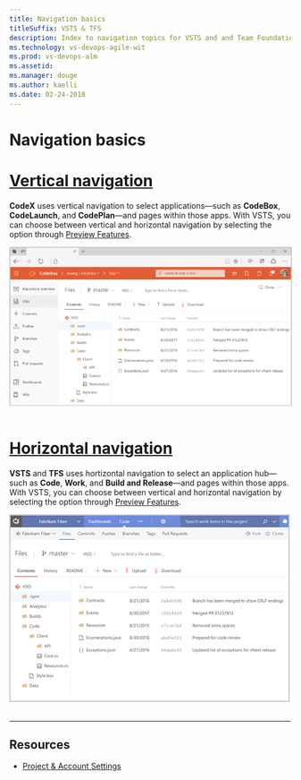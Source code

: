```yaml
---
title: Navigation basics
titleSuffix: VSTS & TFS 
description: Index to navigation topics for VSTS and and Team Foundation Server (TFS)  
ms.technology: vs-devops-agile-wit
ms.prod: vs-devops-alm
ms.assetid: 
ms.manager: douge
ms.author: kaelli
ms.date: 02-24-2018
---
```


# Navigation basics 

# [Vertical navigation](#tab/vertical)

**CodeX** uses vertical navigation to select applications&mdash;such as **CodeBox**, **CodeLaunch**, and **CodePlan**&mdash;and pages within those apps. With VSTS, you can choose between vertical and horizontal navigation by selecting the option through [Preview Features](enable-preview-feature.md).


<img src="_img/vertical-app-715-navigation.gif" alt="Vertical apps navigation experience" style="border: 1px solid #C3C3C3;" /> 

<!---
<table>
<tbody valign="top">
<tr>
<td>
<img src="_img/vertical-app-navigation.gif" alt="Vertical apps navigation experience" style="border: 1px solid #C3C3C3;" /> 
</td>
<td>
<ul>
<li>[Add an artifact or team](create-new-artifact-team.md)</li>
<li>[Favorites](work-with-favorites.md)</li>
<li>[Go to a different app, hub, page](go-to-app-hub-page.md)</li>
<li>[Filter basics](filter-basics.md)</li>
<li>[Search across your code base or work items](search-basics.md)</li>
<li>[Enable a preview feature](enable-preview-feature.md)</li>
<li>[Navigate to a different app](go-to-app-hub-page.md)</li>
<li>[Navigate to a different team project](go-to-team-project.md)</li>
<li>FAQs</li>
</ul>
</td>
</tr>
</tbody>
</table>

-->

# [Horizontal navigation](#tab/horizontal)

**VSTS** and **TFS** uses hortizontal navigation to select an application hub&mdash;such as **Code**, **Work**, and **Build and Release**&mdash;and pages within those apps. With VSTS, you can choose between vertical and horizontal navigation by selecting the option through [Preview Features](enable-preview-feature.md).


<img src="_img/horizontal-app-navigation.gif" alt="Horizontal navigation experience" style="border: 1px solid #C3C3C3;" /> 

<!---
<table>
<tbody valign="top">
<tr>
<td>
<img src="_img/horizontal-app-navigation.gif" alt="Horizontal navigation experience" style="border: 1px solid #C3C3C3;" /> 
</td>
<td>
<ul>
<li>[Add an artifact or team](create-new-artifact-team.md)</li>
<li>[Work with Favorites](work-with-favorites.md)</li>
<li>[Go to a different app, hub, page](go-to-app-hub-page.md)</li>
<li>[Filter basics](filter-basics.md)</li>
<li>[Search across your code base or work items](search-basics.md)</li>
<li>[Enable a preview feature ](enable-preview-feature.md)</li>
<li>[Navigate to a different team project](go-to-team-project.md)</li>
<li>[Switch teams (Dashboards, Work)](../settings/switch-team-context.md?toc=/vsts/navigation/toc.json&bc=/vsts/navigatio/breadcrumb/toc.json)</li>
</ul>
</td>
</tr>
</tbody>
</table>
 
-->

---

## Resources 

- [Project & Account Settings](../settings/index.md) 
